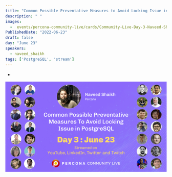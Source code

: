 ```yaml
---
title: "Common Possible Preventative Measures to Avoid Locking Issue in PostgreSQL"
description: " "
images:
  -  events/percona-community-live/cards/Community-Live-Day-3-Naveed-Shaikh.jpg
PublishedDate: "2022-06-23"
draft: false
day: "June 23"
speakers:
  - naveed_shaikh
tags: ['PostgreSQL', 'stream']
---
```


-

![Common Possible Preventative Measures to Avoid Locking Issue in PostgreSQL](events/percona-community-live/cards/Community-Live-Day-3-Naveed-Shaikh.jpg)